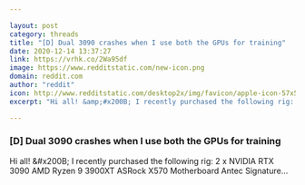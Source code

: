 ```yaml
---

layout: post
category: threads
title: "[D] Dual 3090 crashes when I use both the GPUs for training"
date: 2020-12-14 13:37:27
link: https://vrhk.co/2Wa95df
image: https://www.redditstatic.com/new-icon.png
domain: reddit.com
author: "reddit"
icon: http://www.redditstatic.com/desktop2x/img/favicon/apple-icon-57x57.png
excerpt: "Hi all! &amp;#x200B; I recently purchased the following rig: 2 x NVIDIA RTX 3090 AMD Ryzen 9 3900XT ASRock X570 Motherboard Antec Signature..."

---
```


### [D] Dual 3090 crashes when I use both the GPUs for training

Hi all! &amp;#x200B; I recently purchased the following rig: 2 x NVIDIA RTX 3090 AMD Ryzen 9 3900XT ASRock X570 Motherboard Antec Signature...